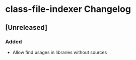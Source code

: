 <!-- Keep a Changelog guide -> https://keepachangelog.com -->

# class-file-indexer Changelog

## [Unreleased]
### Added
- Allow find usages in libraries without sources
